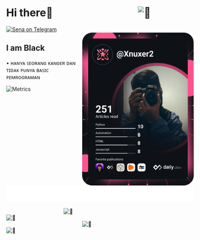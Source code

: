# Hi there👋 <img align="right" width="150" alt="🦑" src="https://count.getloli.com/get/@:lowlighter?theme=rule34">

<div align="left">
  <a href="https://t.me/bangsatkuasa">
<img src="https://img.shields.io/badge/bangsatkuasa-blue?&logo=telegram" alt="Sena on Telegram" /> </a><br>
<a href="https://api.daily.dev/get?r=Xnuxer2" target="_blank">
    <img
      width="300"
      align="right"
      src="https://github.com/Xnuxer2/Xnuxer2/blob/main/devcard.svg"
    />
  </a>
  </div>
  
## I am Black
  
  • ʜᴀɴʏᴀ ꜱᴇᴏʀᴀɴɢ ᴋᴀɴɢᴇʀ ᴅᴀɴ ᴛɪᴅᴀᴋ ᴘᴜɴʏᴀ ʙᴀꜱɪᴄ ᴘᴇᴍʀᴏɢʀᴀᴍᴀɴ
  
![Metrics](https://metrics.lecoq.io/Xnuxer2?template=classic&base=header%2C%20activity%2C%20community%2C%20repositories%2C%20metadata&base.indepth=false&base.hireable=false&base.skip=false&config.timezone=Asia%2FJakarta)
![Notable contributions](https://raw.githubusercontent.com/omBratteng/omBratteng/github-metrics/notable.svg)

<img align="right" width="350" alt="🦑" src="https://gist.githubusercontent.com/lowlighter/3c6eaedf50273adfb7a510822672f570/raw/medias.svg?p">
<img align="left" width="300" alt="🦑" src="https://gist.githubusercontent.com/lowlighter/3c6eaedf50273adfb7a510822672f570/raw/sponsors.svg">

<img align="right" width="300" alt="🦑" src="https://gist.githubusercontent.com/lowlighter/3c6eaedf50273adfb7a510822672f570/raw/achievements.svg">
<img align="left" width="390" alt="🦑" src="https://user-images.githubusercontent.com/22963968/190084456-0e077445-abae-4355-8061-5f0830a48d6e.png">
